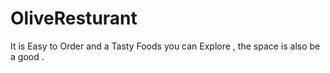 # OliveResturant
It is Easy to Order and a Tasty Foods you can Explore , the space is also be a good .
